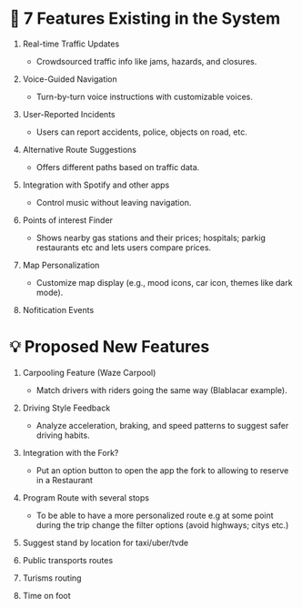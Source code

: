 # 🔧 7 Features Existing in the System
1. Real-time Traffic Updates  
   - Crowdsourced traffic info like jams, hazards, and closures.

2. Voice-Guided Navigation
    - Turn-by-turn voice instructions with customizable voices.

3. User-Reported Incidents
    - Users can report accidents, police, objects on road, etc.

4. Alternative Route Suggestions
    - Offers different paths based on traffic data.

5. Integration with Spotify and other apps
    - Control music without leaving navigation.

6. Points of interest Finder
    - Shows nearby gas stations and their prices; hospitals; parkig restaurants etc and lets users compare prices.

7. Map Personalization
    - Customize map display (e.g., mood icons, car icon, themes like dark mode).

8. Nofitication Events

# 💡 Proposed New Features

1. Carpooling Feature (Waze Carpool)
    - Match drivers with riders going the same way (Blablacar example).

3. Driving Style Feedback
    - Analyze acceleration, braking, and speed patterns to suggest safer driving habits.

4. Integration with the Fork?
    - Put an option button to open the app the fork to allowing to reserve in a Restaurant

5. Program Route with several stops
    - To be able to have a more personalized route e.g at some point during the trip change the filter options (avoid highways; citys etc.)

6. Suggest stand by location for taxi/uber/tvde

7. Public transports routes

8. Turisms routing

9. Time on foot
